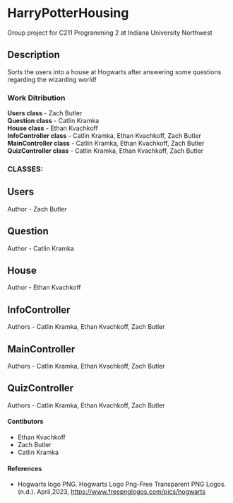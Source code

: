 # HarryPotterHousing
Group project for C211 Programming 2 at Indiana University Northwest

## Description
Sorts the users into a house at Hogwarts after answering some questions regarding the wizarding world!

### Work Ditribution

__Users class__ - Zach Butler  
__Question class__ - Catlin Kramka  
__House class__ - Ethan Kvachkoff  
__InfoController class__ - Catlin Kramka, Ethan Kvachkoff, Zach Butler  
__MainController class__ - Catlin Kramka, Ethan Kvachkoff, Zach Butler  
__QuizController class__ - Catlin Kramka, Ethan Kvachkoff, Zach Butler  

### CLASSES:

## Users
Author - Zach Butler

## Question
Author - Catlin Kramka

## House
Author - Ethan Kvachkoff

## InfoController
Authors - Catlin Kramka, Ethan Kvachkoff, Zach Butler 

## MainController
Authors - Catlin Kramka, Ethan Kvachkoff, Zach Butler

## QuizController
Authors - Catlin Kramka, Ethan Kvachkoff, Zach Butler

#### Contibutors
- Ethan Kvachkoff
- Zach Butler
- Catlin Kramka

#### References
 - Hogwarts logo PNG. Hogwarts Logo Png-Free Transparent PNG Logos. (n.d.). April,2023, 
 	https://www.freepnglogos.com/pics/hogwarts 

